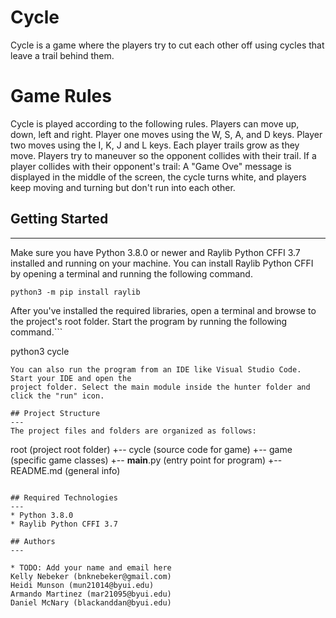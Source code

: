 # Cycle
Cycle is a game where the players try to cut each other off using cycles that leave a trail behind them.

# Game Rules
Cycle is played according to the following rules.
Players can move up, down, left and right. Player one moves using the W, S, A, and D keys. Player two moves using the I, K, J and L keys. Each player trails grow as they move. Players try to maneuver so the opponent collides with their trail. If a player collides with their opponent's trail: A "Game Ove" message is displayed in the middle of the screen, the cycle turns white, and players keep moving and turning but don't run into each other.



## Getting Started
---
Make sure you have Python 3.8.0 or newer and Raylib Python CFFI 3.7 installed and running on your machine. You can install Raylib Python CFFI by opening a terminal and running the following command.
```
python3 -m pip install raylib
```
After you've installed the required libraries, open a terminal and browse to the project's root folder. Start the program by running the following command.```

python3 cycle
```
You can also run the program from an IDE like Visual Studio Code. Start your IDE and open the 
project folder. Select the main module inside the hunter folder and click the "run" icon.

## Project Structure
---
The project files and folders are organized as follows:
```
root                    (project root folder)
+-- cycle               (source code for game)
  +-- game              (specific game classes)
  +-- __main__.py       (entry point for program)
+-- README.md           (general info)
```

## Required Technologies
---
* Python 3.8.0
* Raylib Python CFFI 3.7

## Authors
---

* TODO: Add your name and email here
Kelly Nebeker (bnknebeker@gmail.com)
Heidi Munson (mun21014@byui.edu)
Armando Martinez (mar21095@byui.edu)
Daniel McNary (blackanddan@byui.edu)

